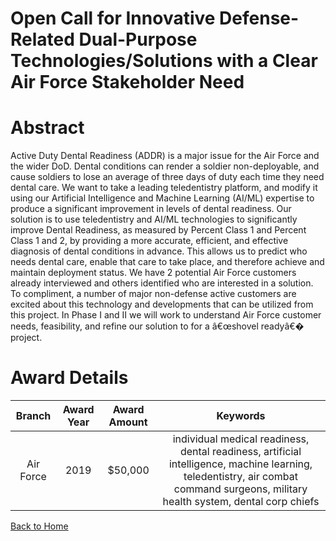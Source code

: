 
Open Call for Innovative Defense-Related Dual-Purpose Technologies/Solutions with a Clear Air Force Stakeholder Need
====================================================================================================================

# Abstract


Active Duty Dental Readiness (ADDR) is a major issue for the Air Force and the wider DoD. Dental conditions can render a soldier non-deployable, and cause soldiers to lose an average of three days of duty each time they need dental care. We want to take a leading teledentistry platform, and modify it using our Artificial Intelligence and Machine Learning (AI/ML) expertise to produce a significant improvement in levels of dental readiness. Our solution is to use teledentistry and AI/ML technologies to significantly improve Dental Readiness, as measured by Percent Class 1 and Percent Class 1 and 2, by providing a more accurate, efficient, and effective diagnosis of dental conditions in advance. This allows us to predict who needs dental care, enable that care to take place, and therefore achieve and maintain deployment status. We have 2 potential Air Force customers already interviewed and others identified who are interested in a solution. To compliment, a number of major non-defense active customers are excited about this technology and developments that can be utilized from this project. In Phase I and II we will work to understand Air Force customer needs, feasibility, and refine our solution to for a â€œshovel readyâ€� project.  

# Award Details

|Branch|Award Year|Award Amount|Keywords|
| :---: | :---: | :---: | :---: |
|Air Force|2019|$50,000|individual medical readiness, dental readiness, artificial intelligence, machine learning, teledentistry, air combat command surgeons, military health system, dental corp chiefs|
  
  


[Back to Home](https://github.com/chrischow/dod_sbir_awards/DJ/#1542)